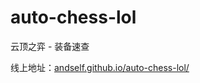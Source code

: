# auto-chess-lol

云顶之弈 - 装备速查

线上地址：[andself.github.io/auto-chess-lol/](https://andself.github.io/auto-chess-lol/)